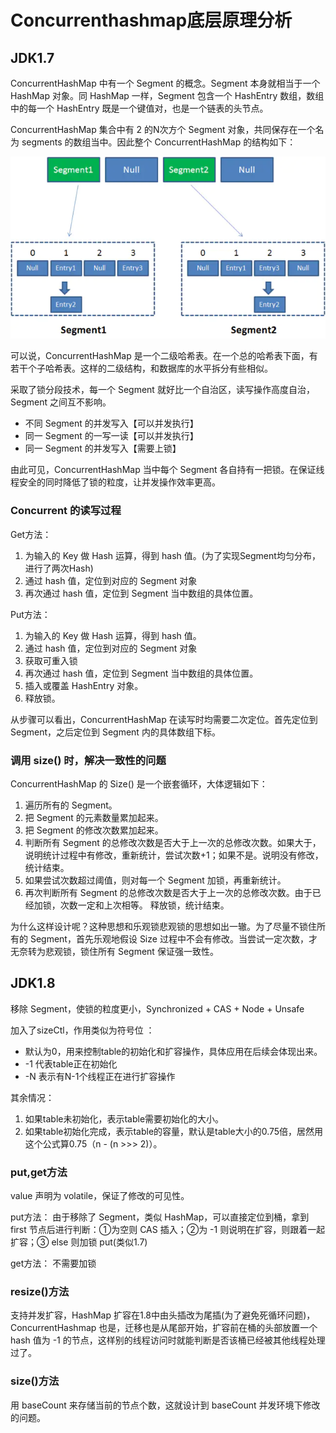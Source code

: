 # Concurrenthashmap底层原理分析

## JDK1.7
ConcurrentHashMap 中有一个 Segment 的概念。Segment 本身就相当于一个 HashMap 对象。同 HashMap 一样，Segment 包含一个 HashEntry 数组，数组中的每一个 HashEntry 既是一个键值对，也是一个链表的头节点。

ConcurrentHashMap 集合中有 2 的N次方个 Segment 对象，共同保存在一个名为 segments 的数组当中。因此整个 ConcurrentHashMap 的结构如下：

![img.png](segment.png)

可以说，ConcurrentHashMap 是一个二级哈希表。在一个总的哈希表下面，有若干个子哈希表。这样的二级结构，和数据库的水平拆分有些相似。

采取了锁分段技术，每一个 Segment 就好比一个自治区，读写操作高度自治，Segment 之间互不影响。

* 不同 Segment 的并发写入【可以并发执行】
* 同一 Segment 的一写一读【可以并发执行】
* 同一 Segment 的并发写入【需要上锁】

由此可见，ConcurrentHashMap 当中每个 Segment 各自持有一把锁。在保证线程安全的同时降低了锁的粒度，让并发操作效率更高。

### Concurrent 的读写过程
Get方法：

1. 为输入的 Key 做 Hash 运算，得到 hash 值。(为了实现Segment均匀分布，进行了两次Hash)
2. 通过 hash 值，定位到对应的 Segment 对象
3. 再次通过 hash 值，定位到 Segment 当中数组的具体位置。


Put方法：
1. 为输入的 Key 做 Hash 运算，得到 hash 值。
2. 通过 hash 值，定位到对应的 Segment 对象
3. 获取可重入锁
4. 再次通过 hash 值，定位到 Segment 当中数组的具体位置。
5. 插入或覆盖 HashEntry 对象。
6. 释放锁。

从步骤可以看出，ConcurrentHashMap 在读写时均需要二次定位。首先定位到 Segment，之后定位到 Segment 内的具体数组下标。

### 调用 size() 时，解决一致性的问题

ConcurrentHashMap 的 Size() 是一个嵌套循环，大体逻辑如下：

1. 遍历所有的 Segment。
2. 把 Segment 的元素数量累加起来。
3. 把 Segment 的修改次数累加起来。
4. 判断所有 Segment 的总修改次数是否大于上一次的总修改次数。如果大于，说明统计过程中有修改，重新统计，尝试次数+1；如果不是。说明没有修改，统计结束。
5. 如果尝试次数超过阈值，则对每一个 Segment 加锁，再重新统计。
6. 再次判断所有 Segment 的总修改次数是否大于上一次的总修改次数。由于已经加锁，次数一定和上次相等。 释放锁，统计结束。

为什么这样设计呢？这种思想和乐观锁悲观锁的思想如出一辙。为了尽量不锁住所有的 Segment，首先乐观地假设 Size 过程中不会有修改。当尝试一定次数，才无奈转为悲观锁，锁住所有 Segment 保证强一致性。

## JDK1.8
移除 Segment，使锁的粒度更小，Synchronized + CAS + Node + Unsafe

加入了sizeCtl，作用类似为符号位 ：
* 默认为0，用来控制table的初始化和扩容操作，具体应用在后续会体现出来。
* -1 代表table正在初始化
* -N 表示有N-1个线程正在进行扩容操作

其余情况：

1. 如果table未初始化，表示table需要初始化的大小。
2. 如果table初始化完成，表示table的容量，默认是table大小的0.75倍，居然用这个公式算0.75（n - (n >>> 2)）。

### put,get方法
value 声明为 volatile，保证了修改的可见性。

put方法： 由于移除了 Segment，类似 HashMap，可以直接定位到桶，拿到 first 节点后进行判断：①为空则 CAS 插入；②为 -1 则说明在扩容，则跟着一起扩容；③ else 则加锁 put(类似1.7)

get方法： 不需要加锁

### resize()方法

支持并发扩容，HashMap 扩容在1.8中由头插改为尾插(为了避免死循环问题)，ConcurrentHashmap 也是，迁移也是从尾部开始，扩容前在桶的头部放置一个 hash 值为 -1 的节点，这样别的线程访问时就能判断是否该桶已经被其他线程处理过了。

### size()方法
用 baseCount 来存储当前的节点个数，这就设计到 baseCount 并发环境下修改的问题。